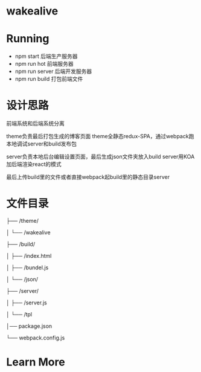 # wakealive

# Running
-   npm start           后端生产服务器
-   npm run hot         前端服务器
-   npm run server      后端开发服务器
-   npm run build       打包前端文件

# 设计思路

前端系统和后端系统分离

theme负责最后打包生成的博客页面
theme全静态redux-SPA，通过webpack跑本地调试server和build发布包

server负责本地后台编辑设置页面，最后生成json文件夹放入build
server用KOA加后端渲染react的模式

最后上传build里的文件或者直接webpack起build里的静态目录server

# 文件目录

├── /theme/

│   └──  /wakealive

├── /build/

│   ├── /index.html

│   ├── /bundel.js

│   └──  /json/

├── /server/

│   ├── /server.js

│   └──  /tpl

│── package.json

└── webpack.config.js

# Learn More

